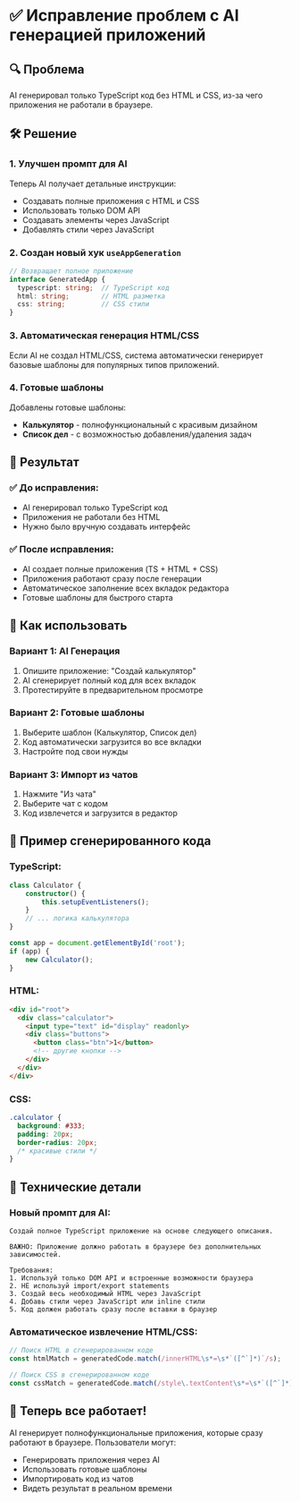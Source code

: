 # ✅ Исправление проблем с AI генерацией приложений

## 🔍 **Проблема**
AI генерировал только TypeScript код без HTML и CSS, из-за чего приложения не работали в браузере.

## 🛠️ **Решение**

### 1. **Улучшен промпт для AI**
Теперь AI получает детальные инструкции:
- Создавать полные приложения с HTML и CSS
- Использовать только DOM API
- Создавать элементы через JavaScript
- Добавлять стили через JavaScript

### 2. **Создан новый хук `useAppGeneration`**
```typescript
// Возвращает полное приложение
interface GeneratedApp {
  typescript: string;  // TypeScript код
  html: string;        // HTML разметка
  css: string;         // CSS стили
}
```

### 3. **Автоматическая генерация HTML/CSS**
Если AI не создал HTML/CSS, система автоматически генерирует базовые шаблоны для популярных типов приложений.

### 4. **Готовые шаблоны**
Добавлены готовые шаблоны:
- **Калькулятор** - полнофункциональный с красивым дизайном
- **Список дел** - с возможностью добавления/удаления задач

## 🎯 **Результат**

### ✅ **До исправления:**
- AI генерировал только TypeScript код
- Приложения не работали без HTML
- Нужно было вручную создавать интерфейс

### ✅ **После исправления:**
- AI создает полные приложения (TS + HTML + CSS)
- Приложения работают сразу после генерации
- Автоматическое заполнение всех вкладок редактора
- Готовые шаблоны для быстрого старта

## 🚀 **Как использовать**

### Вариант 1: AI Генерация
1. Опишите приложение: "Создай калькулятор"
2. AI сгенерирует полный код для всех вкладок
3. Протестируйте в предварительном просмотре

### Вариант 2: Готовые шаблоны
1. Выберите шаблон (Калькулятор, Список дел)
2. Код автоматически загрузится во все вкладки
3. Настройте под свои нужды

### Вариант 3: Импорт из чатов
1. Нажмите "Из чата"
2. Выберите чат с кодом
3. Код извлечется и загрузится в редактор

## 📝 **Пример сгенерированного кода**

### TypeScript:
```typescript
class Calculator {
    constructor() {
        this.setupEventListeners();
    }
    // ... логика калькулятора
}

const app = document.getElementById('root');
if (app) {
    new Calculator();
}
```

### HTML:
```html
<div id="root">
  <div class="calculator">
    <input type="text" id="display" readonly>
    <div class="buttons">
      <button class="btn">1</button>
      <!-- другие кнопки -->
    </div>
  </div>
</div>
```

### CSS:
```css
.calculator {
  background: #333;
  padding: 20px;
  border-radius: 20px;
  /* красивые стили */
}
```

## 🔧 **Технические детали**

### Новый промпт для AI:
```
Создай полное TypeScript приложение на основе следующего описания.

ВАЖНО: Приложение должно работать в браузере без дополнительных зависимостей.

Требования:
1. Используй только DOM API и встроенные возможности браузера
2. НЕ используй import/export statements
3. Создай весь необходимый HTML через JavaScript
4. Добавь стили через JavaScript или inline стили
5. Код должен работать сразу после вставки в браузер
```

### Автоматическое извлечение HTML/CSS:
```typescript
// Поиск HTML в сгенерированном коде
const htmlMatch = generatedCode.match(/innerHTML\s*=\s*`([^`]*)`/s);

// Поиск CSS в сгенерированном коде  
const cssMatch = generatedCode.match(/style\.textContent\s*=\s*`([^`]*)`/s);
```

## 🎉 **Теперь все работает!**

AI генерирует полнофункциональные приложения, которые сразу работают в браузере. Пользователи могут:
- Генерировать приложения через AI
- Использовать готовые шаблоны
- Импортировать код из чатов
- Видеть результат в реальном времени
